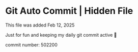 # Git Auto Commit | Hidden File

This file was added Feb 12, 2025

Just for fun and keeping my daily git commit active 🤪

commit number: 502200

